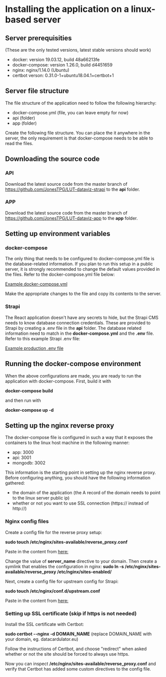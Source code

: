 # Installing the application on a linux-based server

## Server prerequisities

(These are the only tested versions, latest stable versions should work)

- docker: version 19.03.12, build 48a66213fe
- docker-compose: version 1.26.0, build d4451659
- nginx: nginx/1.14.0 (Ubuntu)
- certbot verson: 0.31.0-1+ubuntu18.04.1+certbot+1

## Server file structure

The file structure of the application need to follow the following hierarchy:

- docker-compose.yml (file, you can leave empty for now)
- api (folder)
- app (folder)

Create the following file structure. You can place the it anywhere in the server, the only requirement is that docker-compose needs to be able to read the files.

## Downloading the source code

### API

Download the latest source code from the master branch of https://github.com/JonesTPG/LUT-dataviz-strapi to the **api** folder.

### APP

Download the latest source code from the master branch of https://github.com/JonesTPG/LUT-dataviz-app to the **app** folder.

## Setting up environment variables

### docker-compose

The only thing that needs to be configured to docker-compose.yml file is the database-related information. If you plan to run this setup in a public server, it is strongly recommended to change the default values provided in the files. Refer to the docker-compose.yml file below:

[Example docker-compose.yml](./files/docker-compose.yml)

Make the appropriate changes to the file and copy its contents to the server.

### Strapi

The React application doesn't have any secrets to hide, but the Strapi CMS needs to know database connection credentials. These are provided to Strapi by creating a .env file in the **api** folder. The database related information need to match in the **docker-compose.yml** and the **.env** file. Refer to this example Strapi .env file:

[Example production .env file](./files/.env)

## Running the docker-compose environment

When the above configurations are made, you are ready to run the application with docker-compose. First, build it with

**docker-compose build**

and then run with

**docker-compose up -d**

## Setting up the nginx reverse proxy

The docker-compose file is configured in such a way that it exposes the containers to the linux host machine in the following manner:

- app: 3000
- api: 3001
- mongodb: 3002

This information is the starting point in setting up the nginx reverse proxy. Before configuring anything, you should have the following information gathered:

- the domain of the application (the A record of the domain needs to point to the linux server public ip)
- whether or not you want to use SSL connection (https:// instead of http://)

### Nginx config files

Create a config file for the reverse proxy setup:

**sudo touch /etc/nginx/sites-available/reverse_proxy.conf**

Paste in the content from [here:](./files/reverse_proxy_initial.conf)

Change the value of **server_name** directive to your domain. Then create a symlink that enables the configuration in nginx: **sudo ln -s /etc/nginx/sites-available/reverse_proxy /etc/nginx/sites-enabled/**

Next, create a config file for upstream config for Strapi:

**sudo touch /etc/nginx/conf.d/upstream.conf**

Paste in the content from [here:](./files/upstream.conf)

### Setting up SSL certificate (skip if https is not needed)

Install the SSL certificate with Certbot:

**sudo certbot --nginx -d DOMAIN_NAME** (replace DOMAIN_NAME with your domain, eg. datacardulator.eu)

Follow the instructions of Certbot, and choose "redirect" when asked whether or not the site should be forced to always use https.

Now you can inspect **/etc/nginx/sites-available/reverse_proxy.conf** and verify that Certbot has added some custom directives to the config file.

